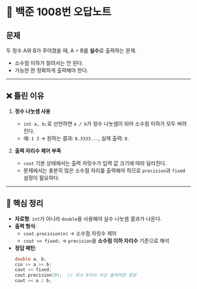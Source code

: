 # 📘 백준 1008번 오답노트

## 문제  
두 정수 A와 B가 주어졌을 때, A ÷ B를 **실수**로 출력하는 문제.  
- 소수점 이하가 잘려서는 안 된다.  
- 가능한 한 정확하게 출력해야 한다.  

---

## ❌ 틀린 이유  
1. **정수 나눗셈 사용**  
   - `int a, b;`로 선언하면 `a / b`가 정수 나눗셈이 되어 소수점 이하가 모두 버려진다.  
   - 예: `1 3` → 원하는 결과: `0.3333...`, 실제 출력: `0`.  

2. **출력 자리수 제어 부족**  
   - `cout` 기본 상태에서는 출력 자릿수가 입력 값 크기에 따라 달라진다.  
   - 문제에서는 충분히 많은 소수점 자리를 출력해야 하므로 `precision`과 `fixed` 설정이 필요하다.  

---

## 🧠 핵심 정리  
- **자료형**: `int`가 아니라 `double`을 사용해야 실수 나눗셈 결과가 나온다.  
- **출력 형식**:  
  - `cout.precision(n)` → 소수점 자릿수 제어  
  - `cout << fixed;` → `precision`을 **소수점 이하 자리수** 기준으로 해석  
- **정답 패턴**:  
  ```cpp
  double a, b;
  cin >> a >> b;
  cout << fixed;
  cout.precision(9);  // 최소 9자리 이상 출력하면 충분
  cout << a / b;
